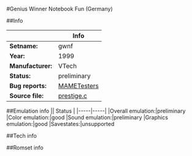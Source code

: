 #Genius Winner Notebook Fun (Germany)

##Info

||Info|
|-----|-----|
|**Setname:**|gwnf
|**Year:**|1999
|**Manufacturer:**|VTech
|**Status:**|preliminary
|**Bug reports:**|[MAMETesters](http://mametesters.org/view_all_set.php?type=1&temporary=y&search=prestige.c)
|**Source file:**|[prestige.c](https://github.com/mamedev/mame/blob/master/src/mess/drivers/prestige.c)

##Emulation info
|| Status |
|-----|-----|
|Overall emulation:|preliminary
|Color emulation:|good
|Sound emulation:|preliminary
|Graphics emulation:|good
|Savestates:|unsupported

##Tech info

##Romset info

<!--- START OF EDITED COMMENT DO NOT TOUCH TEXT ABOVE-->
